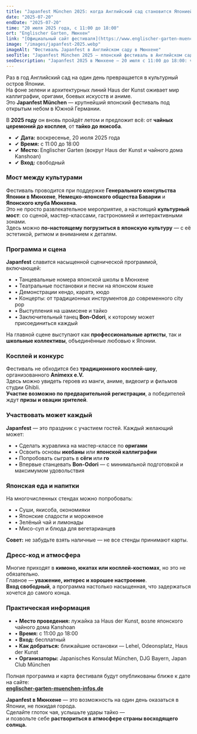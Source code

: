 ```yaml
---
title: "Japanfest München 2025: когда Английский сад становится Японией"
date: "2025-07-20"
endDate: "2025-07-20"
time: "20 июля 2025 года, с 11:00 до 18:00"
ort: "Englischer Garten, Мюнхен"
link: "[Официальный сайт фестиваля](https://www.englischer-garten-muenchen-infos.de/veranstaltungen-events/japanfest-muenchen-2025/)"
image: "/images/japanfest-2025.webp"
imageAlt: "Фестиваль Japanfest в Английском саду в Мюнхене"
seoTitle: "Japanfest München 2025 — японский фестиваль в Английском саду 20 июля"
seoDescription: "Japanfest 2025 в Мюнхене — 20 июля с 11:00 до 18:00: чайная церемония, косплей, тайко, японская еда и культура под открытым небом. Вход свободный!"
---
```


Раз в год Английский сад на один день превращается в культурный остров Японии.  
На фоне зелени и архитектурных линий Haus der Kunst оживает мир каллиграфии, оригами, боевых искусств и аниме.  
Это **Japanfest München** — крупнейший японский фестиваль под открытым небом в Южной Германии.  

В **2025 году** он вновь пройдёт летом и предложит всё: от **чайных церемоний до косплея**, от **тайко до якисоба**.

- ✔ **Дата:** воскресенье, 20 июля 2025 года  
- ✔ **Время:** с 11:00 до 18:00  
- ✔ **Место:** Englischer Garten (вокруг Haus der Kunst и чайного дома Kanshoan)  
- ✔ **Вход:** свободный

### Мост между культурами

Фестиваль проводится при поддержке **Генерального консульства Японии в Мюнхене**, **Немецко-японского общества Баварии** и **Японского клуба Мюнхена**.  
Это не просто развлекательное мероприятие, а настоящий **культурный мост**: со сценой, мастер-классами, гастрономией и интерактивными зонами.  
Здесь можно **по-настоящему погрузиться в японскую культуру** — с её эстетикой, ритмом и вниманием к деталям.

### Программа и сцена

**Japanfest** славится насыщенной сценической программой, включающей:

- • Танцевальные номера японской школы в Мюнхене  
- • Театральные постановки и песни на японском языке  
- • Демонстрации кендо, каратэ, кюдо  
- • Концерты: от традиционных инструментов до современного city pop  
- • Выступления на шамисене и тайко  
- • Заключительный танец **Bon-Odori**, к которому может присоединиться каждый

На главной сцене выступают как **профессиональные артисты**, так и **школьные коллективы**, объединённые любовью к Японии.

### Косплей и конкурс

Фестиваль не обходится без **традиционного косплей-шоу**, организованного **Animexx e.V.**  
Здесь можно увидеть героев из манги, аниме, видеоигр и фильмов студии Ghibli.  
**Участие возможно по предварительной регистрации**, а победителей ждут **призы и овации зрителей**.


### Участвовать может каждый

**Japanfest** — это праздник с участием гостей. Каждый желающий может:

- • Сделать журавлика на мастер-классе по **оригами**  
- • Освоить основы **икебаны** или **японской каллиграфии**  
- • Попробовать сыграть в **сёги** или **го**  
- • Впервые станцевать **Bon-Odori** — с минимальной подготовкой и максимумом удовольствия

### Японская еда и напитки

На многочисленных стендах можно попробовать:

- • Суши, якисоба, окономияки  
- • Японские сладости и мороженое  
- • Зелёный чай и лимонады  
- • Мисо-суп и блюда для вегетарианцев

**Совет:** не забудьте взять наличные — не все стенды принимают карты.

### Дресс-код и атмосфера

Многие приходят в **кимоно, юкатах или косплей-костюмах**, но это не обязательно.  
Главное — **уважение, интерес и хорошее настроение**.  
**Вход свободный**, а программа настолько насыщенная, что задержаться хочется до самого конца.

### Практическая информация

- • **Место проведения:** лужайка за Haus der Kunst, возле японского чайного дома Kanshoan  
- • **Время:** с 11:00 до 18:00  
- • **Вход:** бесплатный  
- • **Как добраться:** ближайшие остановки — Lehel, Odeonsplatz, Haus der Kunst  
- • **Организаторы:** Japanisches Konsulat München, DJG Bayern, Japan Club München

Полная программа и карта фестиваля будут опубликованы ближе к дате на сайте:  
**[englischer-garten-muenchen-infos.de](https://www.englischer-garten-muenchen-infos.de/veranstaltungen-events/japanfest-muenchen-2025/)**


**Japanfest в Мюнхене** — это возможность на один день оказаться в Японии, не покидая города.  
Сделайте глоток чая, услышьте удары тайко —  
и позвольте себе **раствориться в атмосфере страны восходящего солнца.**

